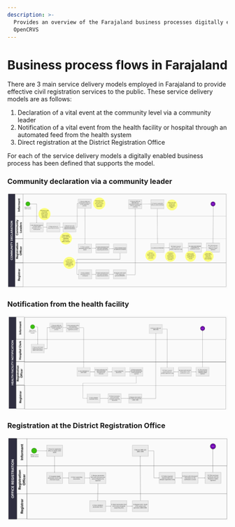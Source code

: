 ```yaml
---
description: >-
  Provides an overview of the Farajaland business processes digitally enabled by
  OpenCRVS
---
```


# Business process flows in Farajaland

There are 3 main service delivery models employed in Farajaland to provide effective civil registration services to the public. These service delivery models are as follows:

1. Declaration of a vital event at the community level via a community leader
2. Notification of a vital event from the health facility or hospital through an automated feed from the health system
3. Direct registration at the District Registration Office

For each of the service delivery models a digitally enabled business process has been defined that supports the model.

### Community declaration via a community leader

![Community declaration process](<../.gitbook/assets/Community declaration.png>)

### Notification from the health facility

![Health facility notification process in Farajaland](<../.gitbook/assets/Health facility notification.png>)

### Registration at the District Registration Office

![Office registration process in Farajaland](<../.gitbook/assets/Office registration.png>)
